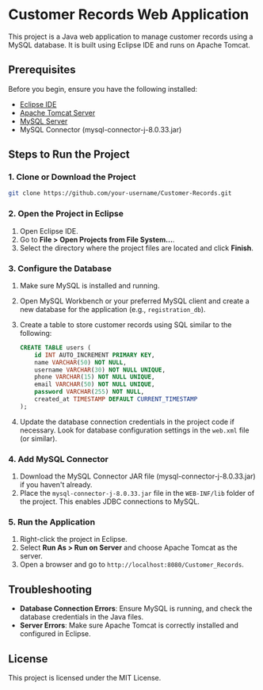 # Customer Records Web Application

This project is a Java web application to manage customer records using a MySQL database. It is built using Eclipse IDE and runs on Apache Tomcat.

## Prerequisites

Before you begin, ensure you have the following installed:
- [Eclipse IDE](https://www.eclipse.org/downloads/)
- [Apache Tomcat Server](https://tomcat.apache.org/download-90.cgi)
- [MySQL Server](https://dev.mysql.com/downloads/installer/)
- MySQL Connector (mysql-connector-j-8.0.33.jar)

## Steps to Run the Project

### 1. Clone or Download the Project

  ```bash
  git clone https://github.com/your-username/Customer-Records.git
  ```

### 2. Open the Project in Eclipse

1. Open Eclipse IDE.
2. Go to **File > Open Projects from File System...**.
3. Select the directory where the project files are located and click **Finish**.

### 3. Configure the Database

1. Make sure MySQL is installed and running.
2. Open MySQL Workbench or your preferred MySQL client and create a new database for the application (e.g., `registration_db`).
3. Create a table to store customer records using SQL similar to the following:

    ```sql
    CREATE TABLE users (
        id INT AUTO_INCREMENT PRIMARY KEY,
        name VARCHAR(50) NOT NULL,
        username VARCHAR(30) NOT NULL UNIQUE,
        phone VARCHAR(15) NOT NULL UNIQUE,
        email VARCHAR(50) NOT NULL UNIQUE,
        password VARCHAR(255) NOT NULL,
        created_at TIMESTAMP DEFAULT CURRENT_TIMESTAMP
    );
    ```

4. Update the database connection credentials in the project code if necessary. Look for database configuration settings in the `web.xml` file (or similar).

### 4. Add MySQL Connector

1. Download the MySQL Connector JAR file (mysql-connector-j-8.0.33.jar) if you haven't already.
2. Place the `mysql-connector-j-8.0.33.jar` file in the `WEB-INF/lib` folder of the project. This enables JDBC connections to MySQL.

### 5. Run the Application

1. Right-click the project in Eclipse.
2. Select **Run As > Run on Server** and choose Apache Tomcat as the server.
3. Open a browser and go to `http://localhost:8080/Customer_Records`.

## Troubleshooting

- **Database Connection Errors**: Ensure MySQL is running, and check the database credentials in the Java files.
- **Server Errors**: Make sure Apache Tomcat is correctly installed and configured in Eclipse.

## License

This project is licensed under the MIT License.
